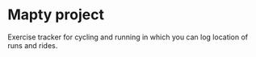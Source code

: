 # Mapty project

Exercise tracker for cycling and running in which you can log location of runs and rides.
